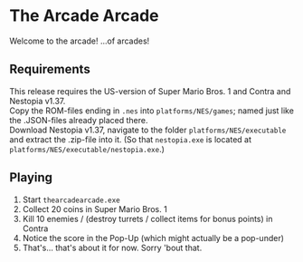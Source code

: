 # The Arcade Arcade

Welcome to the arcade! ...of arcades!

## Requirements

This release requires the US-version of Super Mario Bros. 1 and Contra and Nestopia v1.37.  
Copy the ROM-files ending in `.nes` into `platforms/NES/games`; named just like the .JSON-files already placed there.  
Download Nestopia v1.37, navigate to the folder `platforms/NES/executable` and extract the .zip-file into it. (So that `nestopia.exe` is located at `platforms/NES/executable/nestopia.exe`.)

## Playing

1. Start `thearcadearcade.exe`
2. Collect 20 coins in Super Mario Bros. 1
3. Kill 10 enemies / (destroy turrets / collect items for bonus points) in Contra
4. Notice the score in the Pop-Up (which might actually be a pop-under)
5. That's... that's about it for now. Sorry 'bout that.
